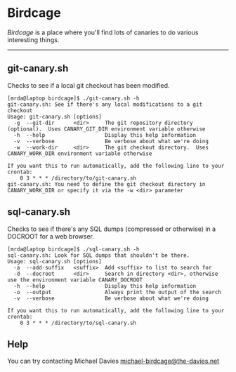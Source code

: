 # Birdcage

_Birdcage_ is a place where you'll find lots of canaries to do various interesting things.

---

## git-canary.sh

Checks to see if a local git checkout has been modified.

```shell
[mrda@laptop birdcage]$ ./git-canary.sh -h
git-canary.sh: See if there's any local modifications to a git checkout
Usage: git-canary.sh [options]
  -g  --git-dir      <dir>     The git repository directory (optional).  Uses CANARY_GIT_DIR environment variable otherwise
  -h  --help                   Display this help information
  -v  --verbose                Be verbose about what we're doing
  -w  --work-dir     <dir>     The git checkout directory.  Uses CANARY_WORK_DIR environment variable otherwise

If you want this to run automatically, add the following line to your crontab:
    0 3 * * * /directory/to/git-canary.sh
git-canary.sh: You need to define the git checkout directory in CANARY_WORK_DIR or specify it via the -w <dir> parameter
```

## sql-canary.sh

Checks to see if there's any SQL dumps (compressed or otherwise) in a DOCROOT for a web browser.


```shell
[mrda@laptop birdcage]$ ./sql-canary.sh -h
sql-canary.sh: Look for SQL dumps that shouldn't be there.
Usage: sql-canary.sh [options]
  -a  --add-suffix   <suffix>  Add <suffix> to list to search for
  -d  --docroot      <dir>     Search in directory <dir>, otherwise use the environment variable CANARY_DOCROOT
  -h  --help                   Display this help information
  -o  --output                 Always print the output of the search
  -v  --verbose                Be verbose about what we're doing

If you want this to run automatically, add the following line to your crontab:
    0 3 * * * /directory/to/sql-canary.sh
```

## Help

You can try contacting Michael Davies <michael-birdcage@the-davies.net>

